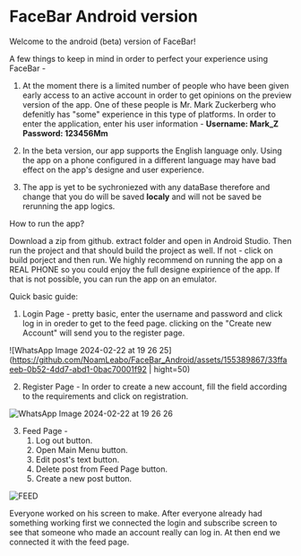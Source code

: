# FaceBar Android version
Welcome to the android (beta) version of FaceBar!

A few things to keep in mind in order to perfect your experience using FaceBar - 

  1) At the moment there is a limited number of people who have been given early
     access to an active account in order to get opinions on the preview version
     of the app. One of these people is Mr. Mark Zuckerberg who defenitly has 
     "some" experience in this type of platforms. 
     In order to enter the application, enter his user information -
     **Username: Mark_Z**
     **Password: 123456Mm**
  
  2)  In the beta version, our app supports the English language only.
      Using the app on a phone configured in a different language may have
      bad effect on the app's designe and user experience.

  3)  The app is yet to be sychroniezed with any dataBase therefore and change 
      that you do will be saved **localy** and will not be saved be rerunning 
      the app logics.


How to run the app?

Download a zip from github. extract folder and open in Android Studio.
Then run the project and that should build the project as well. 
If not - click on build porject and then run.
We highly recommend on running the app on a REAL PHONE so you could enjoy the full 
designe expirience of the app. If that is not possible, you can run the app on an 
emulator.

Quick basic guide:

1) Login Page - pretty basic, enter the username and password and click log in in oreder to get to the
   feed page. clicking on the "Create new Account" will send you to the register page.
   
![WhatsApp Image 2024-02-22 at 19 26 25](https://github.com/NoamLeabo/FaceBar_Android/assets/155389867/33ffaeeb-0b52-4dd7-abd1-0bac70001f92 | hight=50)

2) Register Page - In order to create a new account, fill the field according to the requirements and click on registration.

![WhatsApp Image 2024-02-22 at 19 26 26](https://github.com/NoamLeabo/FaceBar_Android/assets/155389867/0dfd5273-83be-4eeb-a4f6-253dbd327b20)

3) Feed Page - 
    1. Log out button.
    2. Open Main Menu button.
    3. Edit post's text button.
    4. Delete post from Feed Page button.
    5. Create a new post button.

![FEED](https://github.com/NoamLeabo/FaceBar_Android/assets/155389867/d0bfec7a-760f-413f-a9a9-35210dea0660)


Everyone worked on his screen to make. After everyone already had something working
first we connected the login and subscribe screen to see that someone who made an account
really can log in. At then end we connected it with the feed page.





